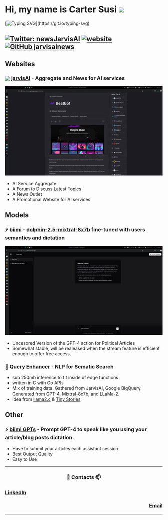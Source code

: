 
<h1> Hi, my name is Carter Susi <img src="https://media.giphy.com/media/VgCDAzcKvsR6OM0uWg/giphy.gif" width="50"></h1>

[![Typing SVG](https://readme-typing-svg.demolab.com?font=Roboto&pause=1000&color=56C6FF&random=false&width=435&lines=Math+Student+at+University+of+Central+Florida.)](https://git.io/typing-svg)

[![Twitter: newsJarvisAI](https://img.shields.io/twitter/follow/CarterSusi?style=social)](https://twitter.com/CarterSusi)
[![website](https://img.shields.io/badge/Website-46a2f1.svg?&style=flat-square&logo=Google-Chrome&logoColor=white&link=https://www.jarvisai.news/)](https://www.jarvisai.news/)
[![GitHub jarvisainews](https://img.shields.io/github/followers/jarvisainews?label=follow&style=social)](https://github.com/jarvisainews)
---
## Websites

### <img src="https://media.giphy.com/media/jY1r8EHyk4Ye9KUOUb/giphy.gif" width="32" align="center"/> [jarvisAI](https://www.jarvisai.news/) - Aggregate and News for AI services 

<a href="https://biimi.vercel.app/">
  <img alt="Jarvis2" src="jarvis2.png">
</a>

- AI Service Aggregate
- A Forum to Discuss Latest Topics
- A News Outlet
- A Promotional Website for AI services

## Models

### ⚡ [biimi](https://biimi.vercel.app/) - [dolphin-2.5-mixtral-8x7b](https://huggingface.co/cognitivecomputations/dolphin-2.5-mixtral-8x7b) fine-tuned with users semantics and dictation

<a href="https://biimi.vercel.app/">
  <img alt="biimi" src="biimi.png">
</a>

- Uncesored Version of the GPT-4 action for Political Articles
- Somewhat stable, will be realeased when the stream feature is efficient enough to offer free access.

### 🔭 [Query Enhancer]() - NLP for Sematic Search
- sub 250mb inference to fit inside of edge functions
- written in C with Go APIs
- Mix of training data. Gathered from JarvisAI, Google BigQuery. Generated from GPT-4, Mixtral-8x7b, and LLaMa-2.
- idea from [llama2.c](https://github.com/karpathy/llama2.c) & [Tiny Stories](https://huggingface.co/datasets/roneneldan/TinyStories)

## Other

### ⚡ [biimi GPTs](https://chat.openai.com/g/g-FYo65BSLw-biimi) - Prompt GPT-4 to speak like you using your article/blog posts dictation.

- Have to submit your articles each assistant session
- Best Output Quality
- Easy to Use

---

<h3 align="center"> 💬 Contacts 📫 </h3>

<h3 align="left"><a href="www.linkedin.com/in/carter-susi">LinkedIn</a></h3>
<h3 align="right"><a href="mailto:cartersusi@proton.me">Email</a></h3>

---





<!--
**carter4299/carter4299** is a ✨ _special_ ✨ repository because its `README.md` (this file) appears on your GitHub profile.

Here are some ideas to get you started:

- 🔭 I’m currently working on ...
- 🌱 I’m currently learning ...
- 👯 I’m looking to collaborate on ...
- 🤔 I’m looking for help with ...
- 💬 Ask me about ...
- 📫 How to reach me: ...
- 😄 Pronouns: ...
- ⚡ Fun fact: ...
-->
